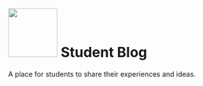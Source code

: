 
# <img src="https://www.kmit.in/images/kmit-bar.png" width=100> Student Blog


A place for students to share their experiences and ideas.
